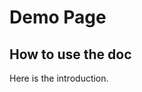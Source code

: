 # Demo Page



## How to use the doc

Here is the introduction.&#x20;



<figure><img src=".gitbook/assets/WechatIMG540.jpg" alt=""><figcaption></figcaption></figure>
